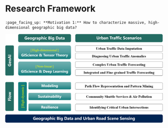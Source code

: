 Research Framework
======
    :page_facing_up: **Motivation 1:** How to characterize massive, high-dimensional geographic big data?


![Editing a markdown file for a talk](/images/Outline.png)

